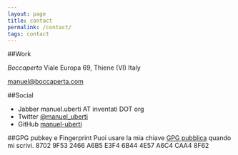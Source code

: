 ```yaml
---
layout: page
title: contact
permalink: /contact/
tags: contact
---
```


##Work

*Boccaperta*
Viale Europa 69, Thiene (VI)
Italy

[manuel@boccaperta.com](mailto:manuel@boccaperta.com)

##Social

- Jabber manuel.uberti AT inventati DOT org
- Twitter [@manuel_uberti](https://twitter.com/manuel_uberti)
- GitHub [manuel-uberti](https://github.com/manuel-uberti)

##GPG pubkey e Fingerprint
Puoi usare la mia chiave
[GPG pubblica](https://github.com/manuel-uberti/manuel-uberti.github.io/blob/master/pubkey.asc)
quando mi scrivi.
8702 9F53 2466 A6B5 E3F4 6B44 4E57 A6C4 CAA4 8F62
